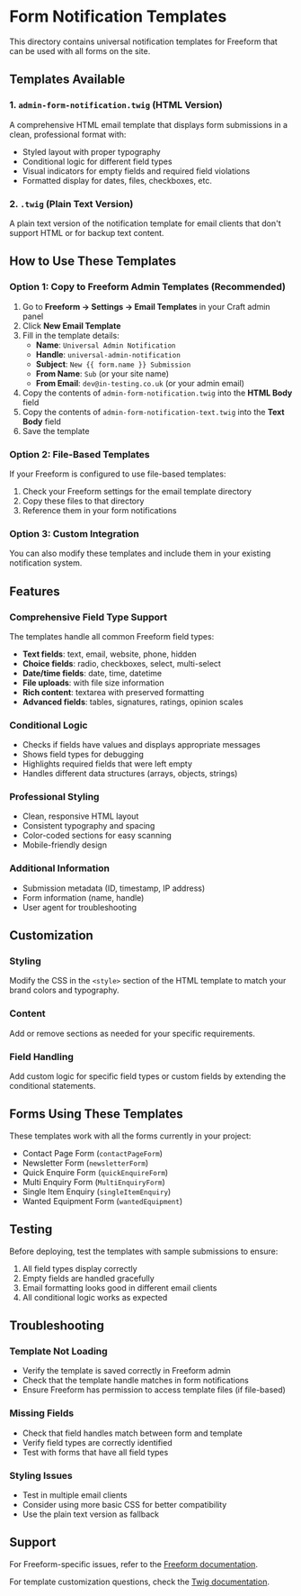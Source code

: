 # Form Notification Templates

This directory contains universal notification templates for Freeform that can be used with all forms on the site.

## Templates Available

### 1. `admin-form-notification.twig` (HTML Version)
A comprehensive HTML email template that displays form submissions in a clean, professional format with:
- Styled layout with proper typography
- Conditional logic for different field types
- Visual indicators for empty fields and required field violations
- Formatted display for dates, files, checkboxes, etc.

### 2. `.twig` (Plain Text Version)
A plain text version of the notification template for email clients that don't support HTML or for backup text content.

## How to Use These Templates

### Option 1: Copy to Freeform Admin Templates (Recommended)

1. Go to **Freeform → Settings → Email Templates** in your Craft admin panel
2. Click **New Email Template**
3. Fill in the template details:
   - **Name**: `Universal Admin Notification`
   - **Handle**: `universal-admin-notification`
   - **Subject**: `New {{ form.name }} Submission`
   - **From Name**: `Sub` (or your site name)
   - **From Email**: `dev@in-testing.co.uk` (or your admin email)
4. Copy the contents of `admin-form-notification.twig` into the **HTML Body** field
5. Copy the contents of `admin-form-notification-text.twig` into the **Text Body** field
6. Save the template

### Option 2: File-Based Templates

If your Freeform is configured to use file-based templates:

1. Check your Freeform settings for the email template directory
2. Copy these files to that directory
3. Reference them in your form notifications

### Option 3: Custom Integration

You can also modify these templates and include them in your existing notification system.

## Features

### Comprehensive Field Type Support
The templates handle all common Freeform field types:

- **Text fields**: text, email, website, phone, hidden
- **Choice fields**: radio, checkboxes, select, multi-select
- **Date/time fields**: date, time, datetime
- **File uploads**: with file size information
- **Rich content**: textarea with preserved formatting
- **Advanced fields**: tables, signatures, ratings, opinion scales

### Conditional Logic
- Checks if fields have values and displays appropriate messages
- Shows field types for debugging
- Highlights required fields that were left empty
- Handles different data structures (arrays, objects, strings)

### Professional Styling
- Clean, responsive HTML layout
- Consistent typography and spacing
- Color-coded sections for easy scanning
- Mobile-friendly design

### Additional Information
- Submission metadata (ID, timestamp, IP address)
- Form information (name, handle)
- User agent for troubleshooting

## Customization

### Styling
Modify the CSS in the `<style>` section of the HTML template to match your brand colors and typography.

### Content
Add or remove sections as needed for your specific requirements.

### Field Handling
Add custom logic for specific field types or custom fields by extending the conditional statements.

## Forms Using These Templates

These templates work with all the forms currently in your project:
- Contact Page Form (`contactPageForm`)
- Newsletter Form (`newsletterForm`)
- Quick Enquire Form (`quickEnquireForm`)
- Multi Enquiry Form (`MultiEnquiryForm`)
- Single Item Enquiry (`singleItemEnquiry`)
- Wanted Equipment Form (`wantedEquipment`)

## Testing

Before deploying, test the templates with sample submissions to ensure:
1. All field types display correctly
2. Empty fields are handled gracefully
3. Email formatting looks good in different email clients
4. All conditional logic works as expected

## Troubleshooting

### Template Not Loading
- Verify the template is saved correctly in Freeform admin
- Check that the template handle matches in form notifications
- Ensure Freeform has permission to access template files (if file-based)

### Missing Fields
- Check that field handles match between form and template
- Verify field types are correctly identified
- Test with forms that have all field types

### Styling Issues
- Test in multiple email clients
- Consider using more basic CSS for better compatibility
- Use the plain text version as fallback

## Support

For Freeform-specific issues, refer to the [Freeform documentation](https://docs.solspace.com/craft/freeform/v5/).

For template customization questions, check the [Twig documentation](https://twig.symfony.com/doc/). 